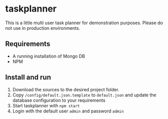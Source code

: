 # taskplanner

This is a little multi user task planner for demonstration purposes. Please do not use in production environments.

## Requirements

* A running installation of Mongo DB
* NPM

## Install and run

1. Download the sources to the desired project folder. 
2. Copy `/config/default.json.template` to `default.json` and update the database configuration to your requirements
3. Start taskplanner with `npm start`
4. Login with the default user `admin` and password `admin`